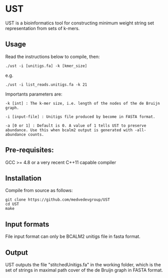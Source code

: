 # UST 

UST is a bioinformatics tool for constructing minimum weight string set representation from sets of k-mers.


## Usage

Read the instructions below to compile, then:

    ./ust -i [unitigs.fa] -k [kmer_size] 
  
e.g.

    ./ust -i list_reads.unitigs.fa -k 21 

Importants parameters are:

    -k [int] : The k-mer size, i.e. length of the nodes of the de Bruijn graph.
    
    -i [input-file] : Unitigs file produced by become in FASTA format.    
	
    -a [0 or 1] : Default is 0. A value of 1 tells UST to preserve abundance. Use this when bcalm2 output is generated with -all-abundance counts.
    
    
## Pre-requisites:

GCC >= 4.8 or a very recent C++11 capable compiler

## Installation

Compile from source as follows:

    git clone https://github.com/medvedevgroup/UST 
    cd UST
    make

## Input formats

File input format can only be BCALM2 unitigs file in fasta format. 
   
## Output

UST outputs the file "stitchedUnitigs.fa" in the working folder, which is the set of strings in maximal path cover of the de Bruijn graph in FASTA format.

